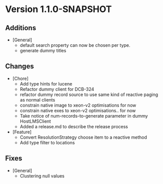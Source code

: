 # Version 1.1.0-SNAPSHOT

## Additions
* [General]
	* default search property can now be chosen per type.
	* generate dummy titles

## Changes
* [Chore]
	* Add type hints for lucene
	* Refactor dummy client for DCB-324
	* refactor dummy record source to use same kind of reactive paging as normal clients
	* constrain native image to xeon-v2 optimisations for now
	* constrain native exes to xeon-v2 optimisations.. for now
	* Take notice of num-records-to-generate parameter in dummy HostLMSClient
	* Added a release.md to describe the release process
* [Feature]
	* Convert ResolutionStrategy choose item to a reactive method
	* Add type filter to locations

## Fixes
* [General]
	* Clustering null values